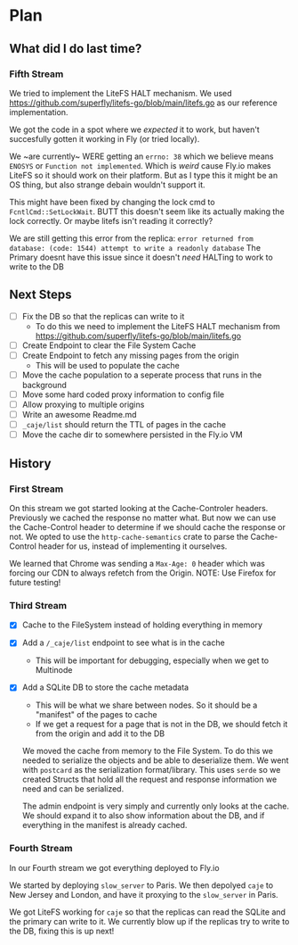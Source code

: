 # Plan

## What did I do last time?

### Fifth Stream

We tried to implement the LiteFS HALT mechanism. We used <https://github.com/superfly/litefs-go/blob/main/litefs.go> as our
reference implementation.

We got the code in a spot where we _expected_ it to work, but haven't succesfully gotten it working in Fly (or tried locally).

We ~are currently~ WERE getting an `errno: 38` which we believe means `ENOSYS` or `Function not implemented`. Which is _weird_ cause Fly.io makes LiteFS so it should work on their platform. But as I type this it might be an OS thing, but also strange debain wouldn't support it.

This might have been fixed by changing the lock cmd to `FcntlCmd::SetLockWait`. BUTT this doesn't seem like its actually making the lock correctly. Or maybe litefs isn't reading it correctly?

We are still getting this error from the replica: `error returned from database: (code: 1544) attempt to write a readonly database`
The Primary doesnt have this issue since it doesn't _need_ HALTing to work to write to the DB

## Next Steps

- [ ] Fix the DB so that the replicas can write to it
  - To do this we need to implement the LiteFS HALT mechanism from <https://github.com/superfly/litefs-go/blob/main/litefs.go>
- [ ] Create Endpoint to clear the File System Cache
- [ ] Create Endpoint to fetch any missing pages from the origin
  - This will be used to populate the cache
- [ ] Move the cache population to a seperate process that runs in the background
- [ ] Move some hard coded proxy information to config file
- [ ] Allow proxying to multiple origins
- [ ] Write an awesome Readme.md
- [ ] `_caje/list` should return the TTL of pages in the cache
- [ ] Move the cache dir to somewhere persisted in the Fly.io VM

## History

### First Stream

On this stream we got started looking at the Cache-Controler headers. Previously we cached the response no matter what.
But now we can use the Cache-Control header to determine if we should cache the response or not.
We opted to use the `http-cache-semantics` crate to parse the Cache-Control header for us, instead of implementing it ourselves.

We learned that Chrome was sending a `Max-Age: 0` header which was forcing our CDN to always refetch from the Origin.
NOTE: Use Firefox for future testing!

### Third Stream

- [x] Cache to the FileSystem instead of holding everything in memory
- [x] Add a `/_caje/list` endpoint to see what is in the cache
  - This will be important for debugging, especially when we get to Multinode
- [x] Add a SQLite DB to store the cache metadata

  - This will be what we share between nodes. So it should be a "manifest" of the pages to cache
  - If we get a request for a page that is not in the DB, we should fetch it from the origin and add it to the DB

  We moved the cache from memory to the File System. To do this we needed to serialize the objects and be able to deserialize them. We went with `postcard` as the serialization format/library. This uses `serde` so we created Structs that hold all the request and response information we need and can be serialized.

  The admin endpoint is very simply and currently only looks at the cache. We should expand it to also show information about the DB, and if everything in the manifest is already cached.

### Fourth Stream

In our Fourth stream we got everything deployed to Fly.io

We started by deploying `slow_server` to Paris.
We then depolyed `caje` to New Jersey and London, and have it proxying to the `slow_server` in Paris.

We got LiteFS working for `caje` so that the replicas can read the SQLite and the primary can write to it.
We currently blow up if the replicas try to write to the DB, fixing this is up next!
